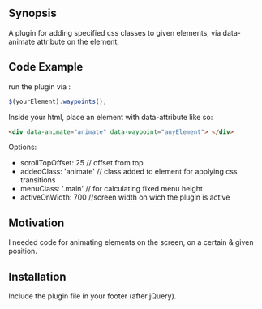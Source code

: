 ## Synopsis

A plugin for adding specified css classes to given elements, via data-animate attribute on the element.

## Code Example

run the plugin via :

```javascript
$(yourElement).waypoints();
````

Inside your html, place an element with data-attribute like so:

```html
<div data-animate="animate" data-waypoint="anyElement"> </div>
```

Options:

- scrollTopOffset: 25 // offset from top 
- addedClass: 'animate' // class added to element for applying css transitions
- menuClass: '.main' // for calculating fixed menu height
- activeOnWidth: 700 //screen width on wich the plugin is active

## Motivation

I needed code for animating elements on the screen, on a certain & given position. 

## Installation

Include the plugin file in your footer (after jQuery).

